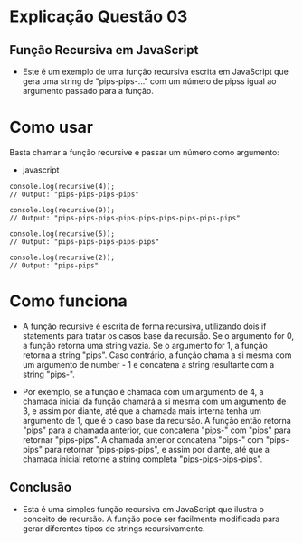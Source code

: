 # Explicação Questão 03

## Função Recursiva em JavaScript

- Este é um exemplo de uma função recursiva escrita em JavaScript que gera uma string de "pips-pips-..." com um número de pipss igual ao argumento passado para a função.

# Como usar

Basta chamar a função recursive e passar um número como argumento:

- javascript

```
console.log(recursive(4));
// Output: "pips-pips-pips-pips"

console.log(recursive(9));
// Output: "pips-pips-pips-pips-pips-pips-pips-pips-pips"

console.log(recursive(5));
// Output: "pips-pips-pips-pips-pips"

console.log(recursive(2));
// Output: "pips-pips"
```

# Como funciona

- A função recursive é escrita de forma recursiva, utilizando dois if statements para tratar os casos base da recursão. Se o argumento for 0, a função retorna uma string vazia. Se o argumento for 1, a função retorna a string "pips". Caso contrário, a função chama a si mesma com um argumento de number - 1 e concatena a string resultante com a string "pips-".

- Por exemplo, se a função é chamada com um argumento de 4, a chamada inicial da função chamará a si mesma com um argumento de 3, e assim por diante, até que a chamada mais interna tenha um argumento de 1, que é o caso base da recursão. A função então retorna "pips" para a chamada anterior, que concatena "pips-" com "pips" para retornar "pips-pips". A chamada anterior concatena "pips-" com "pips-pips" para retornar "pips-pips-pips", e assim por diante, até que a chamada inicial retorne a string completa "pips-pips-pips-pips".

## Conclusão

- Esta é uma simples função recursiva em JavaScript que ilustra o conceito de recursão. A função pode ser facilmente modificada para gerar diferentes tipos de strings recursivamente.
